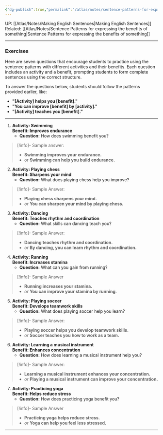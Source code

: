 ```yaml
---
{"dg-publish":true,"permalink":"/atlas/notes/sentence-patterns-for-expressing-the-benefits-of-something-exercise/","noteIcon":""}
---
```


UP: [[Atlas/Notes/Making English Sentences\|Making English Sentences]]
Related: [[Atlas/Notes/Sentence Patterns for expressing the benefits of something\|Sentence Patterns for expressing the benefits of something]]

---

### Exercises

Here are seven questions that encourage students to practice using the sentence patterns with different activities and their benefits. Each question includes an activity and a benefit, prompting students to form complete sentences using the correct structure.

To answer the questions below, students should follow the patterns provided earlier, like:
- **"[Activity] helps you [benefit]."**
- **"You can improve [benefit] by [activity]."**
- **"[Activity] teaches you [benefit]."**

---

1. **Activity: Swimming**  
   **Benefit: Improves endurance**  
   - **Question:** How does swimming benefit you?

> [!info]- Sample answer:
> - **Swimming improves your endurance.**
> - or  **Swimming can help you build endurance.**

2. **Activity: Playing chess**  
   **Benefit: Sharpens your mind**  
   - **Question:** What does playing chess help you improve?

> [!info]- Sample Answer:
> - **Playing chess sharpens your mind.**
> - *or* **You can sharpen your mind by playing chess.**

3. **Activity: Dancing**  
   **Benefit: Teaches rhythm and coordination**  
   - **Question:** What skills can dancing teach you?

> [!info]- Sample Answer: 
> -  **Dancing teaches rhythm and coordination.**
> - *or* **By dancing, you can learn rhythm and coordination.**

4. **Activity: Running**  
   **Benefit: Increases stamina**  
   - **Question:** What can you gain from running?

> [!info]- Sample Answer
> - **Running increases your stamina.**
> - *or* **You can improve your stamina by running.**

5. **Activity: Playing soccer**  
   **Benefit: Develops teamwork skills**  
   - **Question:** What does playing soccer help you learn?

> [!info]- Sample Answer:
> - **Playing soccer helps you develop teamwork skills.**
> - *or* **Soccer teaches you how to work as a team.**

6. **Activity: Learning a musical instrument**  
   **Benefit: Enhances concentration**  
   - **Question:** How does learning a musical instrument help you?

> [!info]- Sample Answer:
> - **Learning a musical instrument enhances your concentration.**
> - *or* **Playing a musical instrument can improve your concentration.**

7. **Activity: Practicing yoga**  
   **Benefit: Helps reduce stress**  
   - **Question:** How does practicing yoga benefit you?

> [!info]- Sample Answer
> - **Practicing yoga helps reduce stress.**
> - *or* **Yoga can help you feel less stressed.**

---
